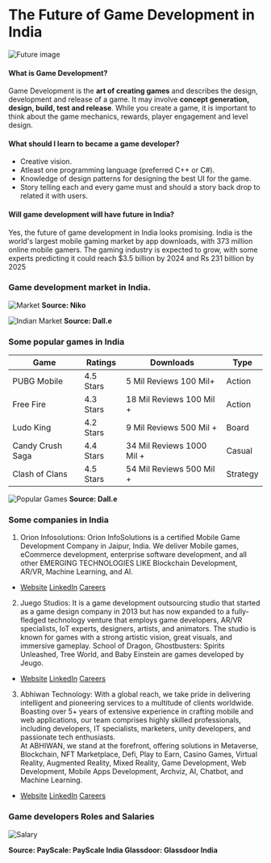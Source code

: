 # The Future of Game Development in India
![Future image](https://files.oaiusercontent.com/file-nPzkqAfdup6lEnHvRSyUY0HK?se=2024-05-28T04%3A58%3A18Z&sp=r&sv=2023-11-03&sr=b&rscc=max-age%3D31536000%2C%20immutable&rscd=attachment%3B%20filename%3D276bef8e-4d89-4a75-8152-59fd6158a0fd.webp&sig=B1NRn5J3A50gCTf8ylfgkRWSTgyNLeE%2BBY3TjgtWuBE%3D)
#### What is Game Development?
Game Development is the __art of creating games__ and describes the design, development and release of a game. It may involve **concept generation, design, build, test and release**. While you create a game, it is important to think about the game mechanics, rewards, player engagement and level design.

#### What should I learn to became a game developer?
- Creative vision.
- Atleast one programming language (preferred C++ or C#).
- Knowledge of design patterns for designing the best UI for the game.
- Story telling each and every game must and should a story back drop to related it with users.

#### Will game development will have future in India?
Yes, the future of game development in India looks promising. India is the world's largest mobile gaming market by app downloads, with 373 million online mobile gamers. The gaming industry is expected to grow, with some experts predicting it could reach $3.5 billion by 2024 and Rs 231 billion by 2025

### Game development market in India.
![Market](https://nikopartners.com/wp-content/uploads/2023/09/NIKO_230908_Infographic_India-Games-Market-Report-2023-hires-1200x675.png)
**Source: Niko**

![Indian Market](https://files.oaiusercontent.com/file-31jYaRJYQ4UKIdICH2AvcyYm?se=2024-05-28T05%3A10%3A58Z&sp=r&sv=2023-11-03&sr=b&rscc=max-age%3D31536000%2C%20immutable&rscd=attachment%3B%20filename%3D54a607d5-6c2b-4a8e-990c-fb525de509ad.webp&sig=oBV5AH3103gPDfFu6E7MdZ6qx%2BLVKH1Nryu8KhcJIMQ%3D)
**Source: Dall.e**      

### Some popular games in India
Game	| Ratings |	Downloads|	Type
--- | --- | --- | ---
PUBG Mobile |	4.5 Stars | 5 Mil Reviews	100 Mil+|	Action
Free Fire|	4.3 Stars |18 Mil Reviews	100 Mil +|	Action
Ludo King|	4.2 Stars | 9 Mil Reviews	500 Mil +|	Board
Candy Crush Saga|	4.4 Stars | 34 Mil Reviews	1000 Mil +|	Casual
Clash of Clans|	4.5 Stars | 54 Mil Reviews	500 Mil +|	Strategy
![Popular Games](https://files.oaiusercontent.com/file-1qAAsygNphquSl9L2m9miwE9?se=2024-05-28T05%3A26%3A26Z&sp=r&sv=2023-11-03&sr=b&rscc=max-age%3D31536000%2C%20immutable&rscd=attachment%3B%20filename%3D11f9c4a5-3c1b-417c-81eb-cce2c6e05493.webp&sig=rdgeoIYc3%2BZLTrWJFuAA3Z6bDQUZMTVNe7bJ%2BpxVcoQ%3D)
**Source: Dall.e**

### Some companies in India
1. Orion Infosolutions: Orion InfoSolutions is a certified Mobile Game Development Company in Jaipur, India. We deliver Mobile games, eCommerce development, enterprise software development, and all other EMERGING TECHNOLOGIES LIKE Blockchain Development, AR/VR, Machine Learning, and AI.
 - [Website](https://www.orioninfosolutions.com/) [LinkedIn](https://www.linkedin.com/company/orion-infosolutions/) [Careers](https://www.orioninfosolutions.com/career.php)

2. Juego Studios: It is a game development outsourcing studio that started as a game design company in 2013 but has now expanded to a fully-fledged technology venture that employs game developers, AR/VR specialists, IoT experts, designers, artists, and animators. The studio is known for games with a strong artistic vision, great visuals, and immersive gameplay. School of Dragon, Ghostbusters: Spirits Unleashed, Tree World, and Baby Einstein are games developed by Jeugo.  
- [Website](https://www.juegostudio.com/game-development-services) [LinkedIn](https://www.linkedin.com/company/juego-studios/) [Careers](https://www.juegostudio.com/careers)

3. Abhiwan Technology: With a global reach, we take pride in delivering intelligent and pioneering services to a multitude of clients worldwide. Boasting over 5+ years of extensive experience in crafting mobile and web applications, our team comprises highly skilled professionals, including developers, IT specialists, marketers, unity developers, and passionate tech enthusiasts.     
 At ABHIWAN, we stand at the forefront, offering solutions in Metaverse, Blockchain, NFT Marketplace, Defi, Play to Earn, Casino Games, Virtual Reality, Augmented Reality, Mixed Reality, Game Development, Web Development, Mobile Apps Development, Archviz, AI, Chatbot, and Machine Learning.

- [Website](https://www.abhiwan.com/) [LinkedIn](https://www.linkedin.com/company/abhiwantechnology/) [Careers](https://www.abhiwan.com/career)

### Game developers Roles and Salaries
![Salary](https://files.oaiusercontent.com/file-LnK5VYxcYNaEY9xM53ZhOlXD?se=2024-05-28T06%3A35%3A28Z&sp=r&sv=2023-11-03&sr=b&rscc=max-age%3D299%2C%20immutable&rscd=attachment%3B%20filename%3D934533aa-7b2d-47dc-b4c7-8900bac4e7e2&sig=ox8uUISL7R/xOt019JETdKPOJxi2uMf8JXP/xgzMafU%3D)

**Source: 
PayScale: PayScale India
Glassdoor: Glassdoor India**
